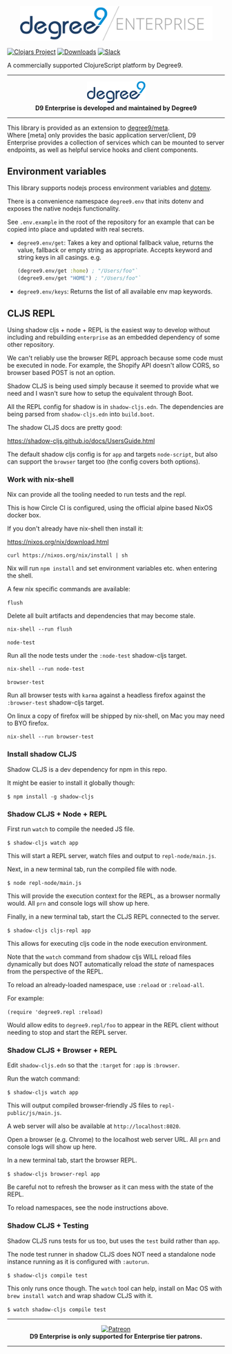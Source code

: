 <p align="center"><img src="/.github/D9 Enterprise.png" alt="d9enterprise" width="445px"></p>

[![Clojars Project](https://img.shields.io/clojars/v/degree9/enterprise.svg)](https://clojars.org/degree9/enterprise) <!-- [![Dependencies Status](https://versions.deps.co/degree9/enterprise/status.svg)](https://versions.deps.co/degree9/enterprise)--> [![Downloads](https://versions.deps.co/degree9/enterprise/downloads.svg)](https://versions.deps.co/degree9/enterprise) [![Slack][slack]][d9-slack]

A commercially supported ClojureScript platform by Degree9.

---

<p align="center">
  <a href="https://degree9.io" align="center">
    <img width="135" src="/.github/logo.png">
  </a>
  <br>
  <b>D9 Enterprise is developed and maintained by Degree9</b>
</p>

---

This library is provided as an extension to [degree9/meta](http://github.com/degree9/meta).  
Where [meta] only provides the basic application server/client, D9 Enterprise provides a collection of services which can be mounted to server endpoints, as well as helpful service hooks and client components.

## Environment variables

This library supports nodejs process environment variables and [dotenv](https://github.com/motdotla/dotenv).

There is a convenience namespace `degree9.env` that inits dotenv and exposes the
native nodejs functionality.

See `.env.example` in the root of the repository for an example that can be
copied into place and updated with real secrets.

- `degree9.env/get`: Takes a key and optional fallback value, returns the value,
  fallback or empty string as appropriate. Accepts keyword and string keys in
  all casings. e.g.
  ```clojure
  (degree9.env/get :home) ; "/Users/foo"`
  (degree9.env/get "HOME") ; "/Users/foo"`
  ```
- `degree9.env/keys`: Returns the list of all available env map keywords.

## CLJS REPL

Using shadow cljs + node + REPL is the easiest way to develop without including
and rebuilding `enterprise` as an embedded dependency of some other repository.

We can't reliably use the browser REPL approach because some code must be
executed in node. For example, the Shopify API doesn't allow CORS, so browser
based POST is not an option.

Shadow CLJS is being used simply because it seemed to provide what we need and
I wasn't sure how to setup the equivalent through Boot.

All the REPL config for shadow is in `shadow-cljs.edn`.
The dependencies are being parsed from `shadow-cljs.edn` into `build.boot`.

The shadow CLJS docs are pretty good:

https://shadow-cljs.github.io/docs/UsersGuide.html

The default shadow cljs config is for `app` and targets `node-script`, but also
can support the `browser` target too (the config covers both options).

### Work with nix-shell

Nix can provide all the tooling needed to run tests and the repl.

This is how Circle CI is configured, using the official alpine based NixOS docker box.

If you don't already have nix-shell then install it:

https://nixos.org/nix/download.html

```
curl https://nixos.org/nix/install | sh
```

Nix will run `npm install` and set environment variables etc. when entering the shell.

A few nix specific commands are available:

`flush`

Delete all built artifacts and dependencies that may become stale.

```
nix-shell --run flush
```

`node-test`

Run all the node tests under the `:node-test` shadow-cljs target.

```
nix-shell --run node-test
```

`browser-test`

Run all browser tests with `karma` against a headless firefox against the `:browser-test` shadow-cljs target.

On linux a copy of firefox will be shipped by nix-shell, on Mac you may need to BYO firefox.

```
nix-shell --run browser-test
```

### Install shadow CLJS

Shadow CLJS is a dev dependency for npm in this repo.

It might be easier to install it globally though:

`$ npm install -g shadow-cljs`

### Shadow CLJS + Node + REPL

First run `watch` to compile the needed JS file.

`$ shadow-cljs watch app`

This will start a REPL server, watch files and output to `repl-node/main.js`.

Next, in a new terminal tab, run the compiled file with node.

`$ node repl-node/main.js`

This will provide the execution context for the REPL, as a browser normally
would. All `prn` and console logs will show up here.

Finally, in a new terminal tab, start the CLJS REPL connected to the server.

`$ shadow-cljs cljs-repl app`

This allows for executing cljs code in the node execution environment.

Note that the `watch` command from shadow cljs WILL reload files dynamically but
does NOT automatically reload the _state_ of namespaces from the perspective of
the REPL.

To reload an already-loaded namespace, use `:reload` or `:reload-all`.

For example:

`(require 'degree9.repl :reload)`

Would allow edits to `degree9.repl/foo` to appear in the REPL client without
needing to stop and start the REPL server.

### Shadow CLJS + Browser + REPL

Edit `shadow-cljs.edn` so that the `:target` for `:app` is `:browser`.

Run the watch command:

`$ shadow-cljs watch app`

This will output compiled browser-friendly JS files to `repl-public/js/main.js`.

A web server will also be available at `http://localhost:8020`.

Open a browser (e.g. Chrome) to the localhost web server URL. All `prn` and
console logs will show up here.

In a new terminal tab, start the browser REPL.

`$ shadow-cljs browser-repl app`

Be careful not to refresh the browser as it can mess with the state of the REPL.

To reload namespaces, see the node instructions above.

### Shadow CLJS + Testing

Shadow CLJS runs tests for us too, but uses the `test` build rather than `app`.

The node test runner in shadow CLJS does NOT need a standalone node instance
running as it is configured with `:autorun`.

`$ shadow-cljs compile test`

This only runs once though. The `watch` tool can help, install on Mac OS with
`brew install watch` and wrap shadow CLJS with it.

`$ watch shadow-cljs compile test`

---

<p align="center">
  <a href="https://www.patreon.com/degree9" align="center">
    <img src="https://c5.patreon.com/external/logo/become_a_patron_button@2x.png" width="160" alt="Patreon">
  </a>
  <br>
  <b>D9 Enterprise is only supported for Enterprise tier patrons.</b>
</p>

---

[slack]: https://img.shields.io/badge/clojurians-degree9-%23e01563.svg?logo=slack
[d9-slack]: https://clojurians.slack.com/channels/degree9/
